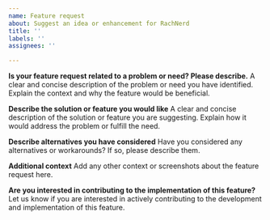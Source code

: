 ```yaml
---
name: Feature request
about: Suggest an idea or enhancement for RachNerd
title: ''
labels: ''
assignees: ''

---
```


**Is your feature request related to a problem or need? Please describe.**
A clear and concise description of the problem or need you have identified. Explain the context and why the feature would be beneficial.

**Describe the solution or feature you would like**
A clear and concise description of the solution or feature you are suggesting. Explain how it would address the problem or fulfill the need.

**Describe alternatives you have considered**
Have you considered any alternatives or workarounds? If so, please describe them.

**Additional context**
Add any other context or screenshots about the feature request here.

**Are you interested in contributing to the implementation of this feature?**
Let us know if you are interested in actively contributing to the development and implementation of this feature.

